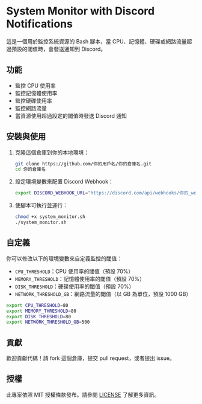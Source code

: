 
# System Monitor with Discord Notifications

這是一個用於監控系統資源的 Bash 腳本，當 CPU、記憶體、硬碟或網路流量超過預設的閾值時，會發送通知到 Discord。

## 功能

- 監控 CPU 使用率
- 監控記憶體使用率
- 監控硬碟使用率
- 監控網路流量
- 當資源使用超過設定的閾值時發送 Discord 通知

## 安裝與使用

1. 克隆這個倉庫到你的本地環境：
    ```bash
    git clone https://github.com/你的用戶名/你的倉庫名.git
    cd 你的倉庫名
    ```

2. 設定環境變數來配置 Discord Webhook：
    ```bash
    export DISCORD_WEBHOOK_URL="https://discord.com/api/webhooks/你的_webhook_URL"
    ```

3. 使腳本可執行並運行：
    ```bash
    chmod +x system_monitor.sh
    ./system_monitor.sh
    ```

## 自定義

你可以修改以下的環境變數來自定義監控的閾值：

- `CPU_THRESHOLD`：CPU 使用率的閾值（預設 70%）
- `MEMORY_THRESHOLD`：記憶體使用率的閾值（預設 70%）
- `DISK_THRESHOLD`：硬碟使用率的閾值（預設 70%）
- `NETWORK_THRESHOLD_GB`：網路流量的閾值（以 GB 為單位，預設 1000 GB）

```bash
export CPU_THRESHOLD=80
export MEMORY_THRESHOLD=80
export DISK_THRESHOLD=80
export NETWORK_THRESHOLD_GB=500
```

## 貢獻

歡迎貢獻代碼！請 fork 這個倉庫，提交 pull request，或者提出 issue。

## 授權

此專案依照 MIT 授權條款發布。請參閱 [LICENSE](LICENSE) 了解更多資訊。
